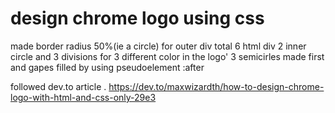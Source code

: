 # design chrome logo using css

made border radius 50%(ie a circle) for outer div
total 6 html div 
2 inner circle
and 3 divisions for 3 different color in the logo'
3 semicirles made first
and gapes filled by using pseudoelement :after

followed dev.to article .
https://dev.to/maxwizardth/how-to-design-chrome-logo-with-html-and-css-only-29e3
